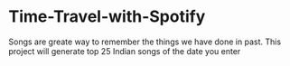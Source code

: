 # Time-Travel-with-Spotify
Songs are greate way to remember the things we have done in past. This project will generate top 25 Indian songs of the date you enter
